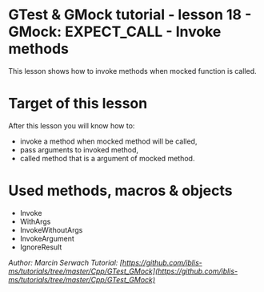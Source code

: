 # GTest & GMock tutorial - lesson 18 - GMock: EXPECT_CALL - Invoke methods
This lesson shows how to invoke methods when mocked function is called.

# Target of this lesson
After this lesson you will know how to:
- invoke a method when mocked method will be called,
- pass arguments to invoked method,
- called method that is a argument of mocked method.

# Used methods, macros & objects
- Invoke
- WithArgs
- InvokeWithoutArgs
- InvokeArgument
- IgnoreResult


*Author: Marcin Serwach*
*Tutorial: [https://github.com/iblis-ms/tutorials/tree/master/Cpp/GTest_GMock](https://github.com/iblis-ms/tutorials/tree/master/Cpp/GTest_GMock)*
